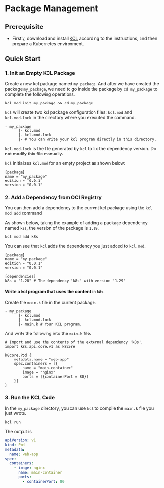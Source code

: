 # Package Management

## Prerequisite

+ Firstly, download and install [KCL](https://kcl-lang.io/docs/user_docs/getting-started/install) according to the instructions, and then prepare a Kubernetes environment.

## Quick Start

### 1. Init an Empty KCL Package

Create a new kcl package named `my_package`. And after we have created the package `my_package`, we need to go inside the package by `cd my_package` to complete the following operations.

```shell
kcl mod init my_package && cd my_package
```

`kcl` will create two kcl package configuration files: `kcl.mod` and `kcl.mod.lock` in the directory where you executed the command.

```shell
- my_package
      |- kcl.mod
      |- kcl.mod.lock
      |- # You can write your kcl program directly in this directory.
```

`kcl.mod.lock` is the file generated by `kcl` to fix the dependency version. Do not modify this file manually.

`kcl` initializes `kcl.mod` for an empty project as shown below:

```shell
[package]
name = "my_package"
edition = "0.0.1"
version = "0.0.1"
```

### 2. Add a Dependency from OCI Registry

You can then add a dependency to the current kcl package using the `kcl mod add` command

As shown below, taking the example of adding a package dependency named `k8s`, the version of the package is `1.29`.

```shell
kcl mod add k8s
```

You can see that `kcl` adds the dependency you just added to `kcl.mod`.

```shell
[package]
name = "my_package"
edition = "0.0.1"
version = "0.0.1"

[dependencies]
k8s = "1.28" # The dependency 'k8s' with version '1.29'
```

#### Write a kcl program that uses the content in `k8s`

Create the `main.k` file in the current package.

```shell
- my_package
      |- kcl.mod
      |- kcl.mod.lock
      |- main.k # Your KCL program.
```

And write the following into the `main.k` file.

```kcl
# Import and use the contents of the external dependency 'k8s'.
import k8s.api.core.v1 as k8core

k8core.Pod {
    metadata.name = "web-app"
    spec.containers = [{
        name = "main-container"
        image = "nginx"
        ports = [{containerPort = 80}]
    }]
}

```

### 3. Run the KCL Code

In the `my_package` directory, you can use `kcl` to compile the `main.k` file you just wrote.

```shell
kcl run
```

The output is

```yaml
apiVersion: v1
kind: Pod
metadata:
  name: web-app
spec:
  containers:
    - image: nginx
      name: main-container
      ports:
        - containerPort: 80
```
